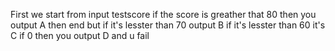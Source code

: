 First we start from input testscore if the score is greather that 80 then you output A 
then end but if it's lesster than 70 output B 
if it's lesster than 60 it's C 
if 0 then you output D and u fail
